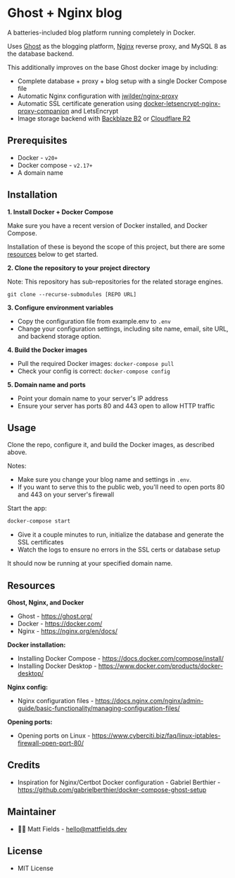 # Ghost + Nginx blog

A batteries-included blog platform running completely in Docker.

Uses [Ghost](https://ghost.org/) as the blogging platform, [Nginx](https://nginx.org/en/docs/j) reverse proxy, and MySQL 8 as the database backend.

This additionally improves on the base Ghost docker image by including:
- Complete database + proxy + blog setup with a single Docker Compose file
- Automatic Nginx configuration with [jwilder/nginx-proxy](https://github.com/jwilder/nginx-proxy)
- Automatic SSL certificate generation using [docker-letsencrypt-nginx-proxy-companion](https://github..com/jwilder/docker-letsencrypt-nginx-proxy-companion) and LetsEncrypt
- Image storage backend with [Backblaze B2](https://www.backblaze.com/cloud-storage) or [Cloudflare R2](https://www.cloudflare.com/developer-platform/r2/)

## Prerequisites

- Docker - `v20+`
- Docker compose - `v2.17+`
- A domain name

## Installation

**1. Install Docker + Docker Compose**

Make sure you have a recent version of Docker installed, and Docker Compose.

Installation of these is beyond the scope of this project, but there are some [resources](#resources) below to get started.

**2. Clone the repository to your project directory**

Note: This repository has sub-repositories for the related storage engines.

```
git clone --recurse-submodules [REPO URL]
```


**3. Configure environment variables**

- Copy the configuration file from example.env to `.env`
- Change your configuration settings, including site name, email, site URL, and backend storage option.


**4. Build the Docker images**

- Pull the required Docker images: `docker-compose pull`
- Check your config is correct: `docker-compose config`

**5. Domain name and ports**

- Point your domain name to your server's IP address 
- Ensure your server has ports 80 and 443 open to allow HTTP traffic

## Usage

Clone the repo, configure it, and build the Docker images, as described above. 

Notes:
- Make sure you change your blog name and settings in `.env`.
- If you want to serve this to the public web, you'll need to open ports 80 and 443 on your server's firewall

Start the app:

```sh
docker-compose start
```

- Give it a couple minutes to run, initialize the database and generate the SSL certificates
- Watch the logs to ensure no errors in the SSL certs or database setup

It should now be running at your specified domain name. 


## Resources

**Ghost, Nginx, and Docker**

- Ghost - https://ghost.org/
- Docker - https://docker.com/
- Nginx - https://nginx.org/en/docs/

**Docker installation:**

- Installing Docker Compose - https://docs.docker.com/compose/install/
- Installing Docker Desktop - https://www.docker.com/products/docker-desktop/

**Nginx config:**

- Nginx configuration files - https://docs.nginx.com/nginx/admin-guide/basic-functionality/managing-configuration-files/

**Opening ports:**

- Opening ports on Linux - https://www.cyberciti.biz/faq/linux-iptables-firewall-open-port-80/



## Credits

- Inspiration for Nginx/Certbot Docker configuration - Gabriel Berthier - https://github.com/gabrielberthier/docker-compose-ghost-setup

## Maintainer
- 👋🏻 Matt Fields - [hello@mattfields.dev](mailto:hello@mattfields.dev)

## License

- MIT License
